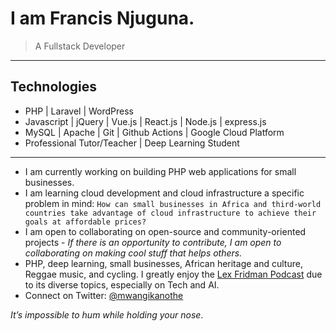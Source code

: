 # I am Francis Njuguna.
> A Fullstack Developer

<!-- ![](https://komarev.com/ghpvc/?username=mwanginjuguna&color=84CC16) -->

----
## Technologies
* PHP | Laravel | WordPress
* Javascript | jQuery | Vue.js | React.js | Node.js | express.js
* MySQL | Apache | Git | Github Actions | Google Cloud Platform
* Professional Tutor/Teacher | Deep Learning Student
----
- I am currently working on building PHP web applications for small businesses.
- I am learning cloud development and cloud infrastructure a specific problem in mind: ``How can small businesses in Africa and third-world countries take advantage of cloud infrastructure to achieve their goals at affordable prices?``
- I am open to collaborating on open-source and community-oriented projects - _If there is an opportunity to contribute, I am open to collaborating on making cool stuff that helps others._
- PHP, deep learning, small businesses, African heritage and culture, Reggae music, and cycling. I greatly enjoy the [Lex Fridman Podcast](https://www.youtube.com/c/lexfridman) due to its diverse topics, especially on Tech and AI.
- Connect on Twitter: [@mwangikanothe](https://twitter.com/mwangikanothe)

 _*It’s impossible to hum while holding your nose*_.

